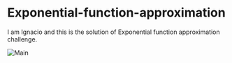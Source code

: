 # Exponential-function-approximation

I am Ignacio and this is the solution of Exponential function approximation challenge.

![Main](https://user-images.githubusercontent.com/104234469/198013759-997d8c3d-318f-4cfe-99aa-592da3b67988.PNG)
